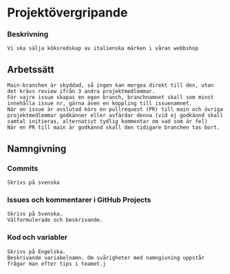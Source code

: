 # Projektövergripande

### Beskrivning
    Vi ska sälja köksredskap av italienska märken i våran webbshop
## Arbetssätt
    Main-branchen är skyddad, så ingen kan mergea direkt till den, utan det krävs review ifrån 3 andra projektmedlemmar.
    För vajre issue skapas en egen branch, branchnamnet skall som minst innehålla issue nr, gärna även en koppling till issuenamnet.
    När en issue är avslutad körs en pullrequest (PR) till main och övriga projektmedlemmar godkänner eller avfärdar denna (vid ej godkännd skall samtal initieras, alternativt tydlig kommentar om vad som är fel)
    När en PR till main är godkännd skall den tidigare branchen tas bort. 
## Namngivning
### Commits
    Skrivs på svenska
### Issues och kommentarer i GitHub Projects
    Skrivs på Svenska. 
    Välformulerade och beskrivande. 
### Kod och variabler
    Skrivs på Engelska.
    Beskrivande variabelnamn. Om svårigheter med namngivning uppstår frågar man efter tips i teamet.j